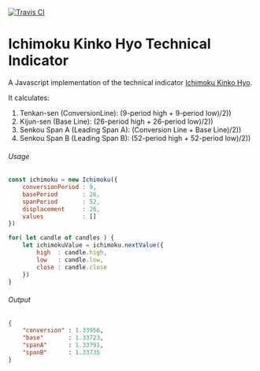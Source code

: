 [![Travis CI](https://img.shields.io/travis/rd13/ichimoku.svg?style=flat-square)](https://travis-ci.org/rd13/ichimoku)

# Ichimoku Kinko Hyo Technical Indicator

A Javascript implementation of the technical indicator [Ichimoku Kinko Hyo](https://en.wikipedia.org/wiki/Ichimoku_Kink%C5%8D_Hy%C5%8D).

It calculates:

1. Tenkan-sen (ConversionLine): (9-period high + 9-period low)/2))
2. Kijun-sen (Base Line): (26-period high + 26-period low)/2))
3. Senkou Span A (Leading Span A): (Conversion Line + Base Line)/2))
4. Senkou Span B (Leading Span B): (52-period high + 52-period low)/2))

###### Usage
```javascript
const ichimoku = new Ichimoku({
	conversionPeriod : 9,
	basePeriod       : 26,
	spanPeriod       : 52,
	displacement     : 26,
	values           : []
})

for( let candle of candles ) {
	let ichimokuValue = ichimoku.nextValue({
		high  : candle.high,
		low   : candle.low,
		close : candle.close
	})
}
```

###### Output
```json
{ 
	"conversion" : 1.33956,
	"base"       : 1.33723,
	"spanA"      : 1.33791,
	"spanB"      : 1.33735
}
```
